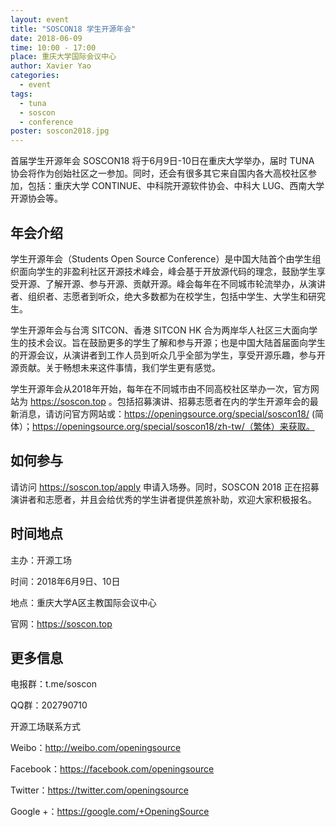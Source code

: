 ```yaml
---
layout: event
title: "SOSCON18 学生开源年会"
date: 2018-06-09
time: 10:00 - 17:00
place: 重庆大学国际会议中心
author: Xavier Yao
categories:
  - event
tags:
  - tuna
  - soscon
  - conference
poster: soscon2018.jpg
---
```


首届学生开源年会 SOSCON18 将于6月9日-10日在重庆大学举办，届时 TUNA 协会将作为创始社区之一参加。同时，还会有很多其它来自国内各大高校社区参加，包括：重庆大学 CONTINUE、中科院开源软件协会、中科大 LUG、西南大学开源协会等。

## 年会介绍

学生开源年会（Students Open Source Conference）是中国大陆首个由学生组织面向学生的非盈利社区开源技术峰会，峰会基于开放源代码的理念，鼓励学生享受开源、了解开源、参与开源、贡献开源。峰会每年在不同城市轮流举办，从演讲者、组织者、志愿者到听众，绝大多数都为在校学生，包括中学生、大学生和研究生。

学生开源年会与台湾 SITCON、香港 SITCON HK 合为两岸华人社区三大面向学生的技术会议。旨在鼓励更多的学生了解和参与开源；也是中国大陆首届面向学生的开源会议，从演讲者到工作人员到听众几乎全部为学生，享受开源乐趣，参与开源贡献。关于畅想未来这件事情，我们学生更有感觉。

学生开源年会从2018年开始，每年在不同城市由不同高校社区举办一次，官方网站为 https://soscon.top 。包括招募演讲、招募志愿者在内的学生开源年会的最新消息，请访问官方网站或：https://openingsource.org/special/soscon18/ (简体）；https://openingsource.org/special/soscon18/zh-tw/（繁体）来获取。

## 如何参与

请访问 https://soscon.top/apply 申请入场券。同时，SOSCON 2018 正在招募演讲者和志愿者，并且会给优秀的学生讲者提供差旅补助，欢迎大家积极报名。

## 时间地点

主办：开源工场

时间：2018年6月9日、10日

地点：重庆大学A区主教国际会议中心

官网：https://soscon.top

## 更多信息

电报群：t.me/soscon

QQ群：202790710

开源工场联系方式

Weibo：http://weibo.com/openingsource

Facebook：https://facebook.com/openingsource

Twitter：https://twitter.com/openingsource

Google +：https://google.com/+OpeningSource
